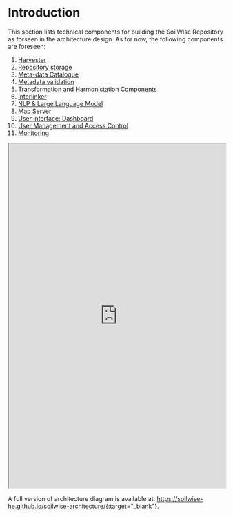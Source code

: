 # Introduction

This section lists technical components for building the SoilWise Repository as forseen in the architecture design. As for now, the following components are foreseen:

1. [Harvester](ingestion.md)
2. [Repository storage](storage.md)
3. [Meta-data Catalogue](catalogue.md)
4. [Metadata validation](metadata_validation.md)
5. [Transformation and Harmonistation Components](transformation.md)
6. [Interlinker](interlinker.md)
7. [NLP & Large Language Model](llm.md)
8. [Map Server](mapserver.md)
9. [User interface: Dashboard](dashboard.md)
10. [User Management and Access Control](user_management.md)
11. [Monitoring](monitoring.md)

<iframe style="width:100%; height:800px"src="https://soilwise-he.github.io/soilwise-architecture/?view=id-e3ae52bba4fb42dfa0b3900e7d37bdab"></iframe>

A full version of architecture diagram is available at: <https://soilwise-he.github.io/soilwise-architecture/>{:target="_blank"}.
